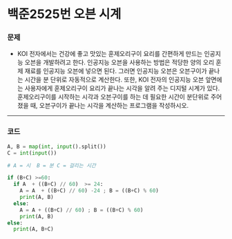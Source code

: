 # 백준2525번 오븐 시계

### 문제

- KOI 전자에서는 건강에 좋고 맛있는 훈제오리구이 요리를 간편하게 만드는 인공지능 오븐을 개발하려고 한다. 인공지능 오븐을 사용하는 방법은 적당한 양의 오리 훈제 재료를 인공지능 오븐에 넣으면 된다. 그러면 인공지능 오븐은 오븐구이가 끝나는 시간을 분 단위로 자동적으로 계산한다. 또한, KOI 전자의 인공지능 오븐 앞면에는 사용자에게 훈제오리구이 요리가 끝나는 시각을 알려 주는 디지털 시계가 있다. 훈제오리구이를 시작하는 시각과 오븐구이를 하는 데 필요한 시간이 분단위로 주어졌을 때, 오븐구이가 끝나는 시각을 계산하는 프로그램을 작성하시오.

---

### 코드

```python
A, B = map(int, input().split())
C = int(input())

# A = 시  B = 분 C = 걸리는 시간

if (B+C) >=60:
  if A  + ((B+C) // 60)  >= 24:
    A = A  + ((B+C) // 60) -24 ; B = ((B+C) % 60)
    print(A, B)
  else:
    A = A + ((B+C) // 60) ; B = ((B+C) % 60)
    print(A, B)
else:
  print(A, B+C)
```
